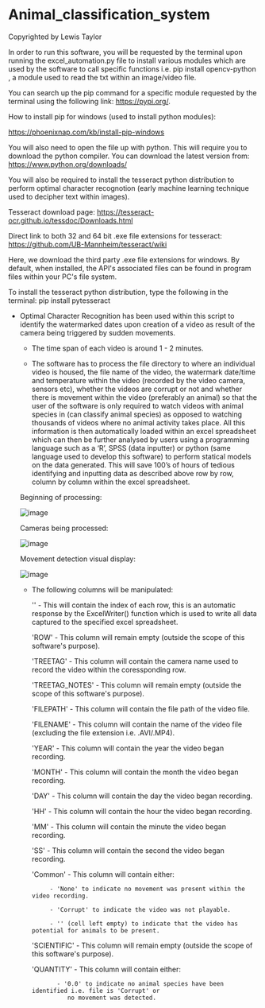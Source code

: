 # Animal_classification_system

Copyrighted by Lewis Taylor

In order to run this software, you will be requested by the terminal upon running the excel_automation.py file to install various modules which are used by the software to call specific functions i.e. pip install opencv-python , a module used to read the txt within an image/video file. 

You can search up the pip command for a specific module requested by the terminal using the following link: https://pypi.org/.

How to install pip for windows (used to install python modules):

https://phoenixnap.com/kb/install-pip-windows

You will also need to open the file up with python. This will require you to download the python compiler. You can 
download the latest version from: https://www.python.org/downloads/

You will also be required to install the tesseract python distribution to perform optimal character recognotion (early machine learning technique used to decipher text within images). 

Tesseract download page: https://tesseract-ocr.github.io/tessdoc/Downloads.html 

Direct link to both 32 and 64 bit .exe file extensions for tesseract: https://github.com/UB-Mannheim/tesseract/wiki

Here, we download the third party .exe file extensions for windows. By default, when installed, 
the API's associated files can be found in program files within your PC's file system. 

To install the tesseract python distribution, type the following in the terminal: 
pip install pytesseract 

- Optimal Character Recognition has been used within this script to identify the watermarked dates upon creation of 
      a video as result of the camera being triggered by sudden movements.
      
    - The time span of each video is around 1 - 2 minutes.

    - The software has to process the file directory to where an individual video is housed, the file name of the video, 
      the watermark date/time and temperature within the video (recorded by the video camera, sensors etc), whether the 
      videos are corrupt or not and whether there is movement within the video (preferably an animal) so that the user of 
      the software is only required to watch videos with animal species in (can classify animal species) as opposed to
      watching thousands of videos where no animal activity takes place. All this information is then automatically
      loaded within an excel spreadsheet which can then be further analysed by users using a programming language such as
      a ‘R’, SPSS (data inputter) or python (same language used to develop this software) to perform statical models on 
      the data generated. This will save 100’s of hours of tedious identifying and inputting data as described above row
      by row, column by column within the excel spreadsheet.

     Beginning of processing:
    
     ![image](https://user-images.githubusercontent.com/65728188/189197015-9a32f172-2cf3-43b0-b025-949a18474058.png)

     Cameras being processed: 
   
     ![image](https://user-images.githubusercontent.com/65728188/189197192-0d005c91-2d51-4003-879e-195c9fab3a27.png)

     Movement detection visual display: 
     
     ![image](https://user-images.githubusercontent.com/65728188/189197318-4e5ea4db-d04c-47b0-bff2-4d4ff84315a1.png)

    - The following columns will be manipulated: 

      '' - This will contain the index of each row, this is an automatic response by the ExcelWriter() function which is 
           used to write all data captured to the specified excel spreadsheet. 

      'ROW' - This column will remain empty (outside the scope of this software's purpose).

      'TREETAG' - This column will contain the camera name used to record the video within the coressponding row.

      'TREETAG_NOTES' - This column will remain empty (outside the scope of this software's purpose). 

      'FILEPATH' - This column will contain the file path of the video file. 

      'FILENAME' - This column will contain the name of the video file (excluding the file extension i.e. .AVI/.MP4).

      'YEAR' - This column will contain the year the video began recording.

      'MONTH' - This column will contain the month the video began recording.

      'DAY' - This column will contain the day the video began recording.

      'HH' - This column will contain the hour the video began recording.

      'MM' - This column will contain the minute the video began recording.

      'SS' - This column will contain the second the video began recording.

      'Common' - This column will contain either: 

               - 'None' to indicate no movement was present within the video recording. 

               - 'Corrupt' to indicate the video was not playable. 

               - '' (cell left empty) to indicate that the video has potential for animals to be present.

      'SCIENTIFIC' - This column will remain empty (outside the scope of this software's purpose).

      'QUANTITY' - This column will contain either: 
                 
                 - '0.0' to indicate no animal species have been identified i.e. file is 'Corrupt' or
                    no movement was detected.
